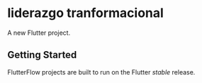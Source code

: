 # liderazgo tranformacional 

A new Flutter project.

## Getting Started

FlutterFlow projects are built to run on the Flutter _stable_ release.
